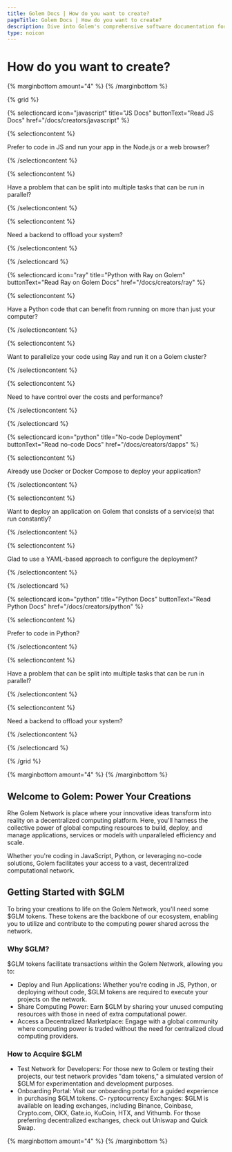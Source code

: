 ```yaml
---
title: Golem Docs | How do you want to create?
pageTitle: Golem Docs | How do you want to create?
description: Dive into Golem's comprehensive software documentation for creators. Whether you're working with JS or prefer a no-code approach, our in-depth user guides provide all the information you need to streamline your development process.
type: noicon
---
```


# How do you want to create?

{% marginbottom amount="4" %}
{% /marginbottom %}

{% grid %}

{% selectioncard icon="javascript" title="JS Docs" buttonText="Read JS Docs" href="/docs/creators/javascript" %}

{% selectioncontent %}

Prefer to code in JS and run your app in the Node.js or a web browser?

{% /selectioncontent %}

{% selectioncontent %}

Have a problem that can be split into multiple tasks that can be run in parallel?

{% /selectioncontent %}

{% selectioncontent %}

Need a backend to offload your system?

{% /selectioncontent %}

{% /selectioncard %}

{% selectioncard icon="ray" title="Python with Ray on Golem" buttonText="Read Ray on Golem Docs" href="/docs/creators/ray" %}

{% selectioncontent %}

Have a Python code that can benefit from running on more than just your computer?

{% /selectioncontent %}

{% selectioncontent %}

Want to parallelize your code using Ray and run it on a Golem cluster?

{% /selectioncontent %}

{% selectioncontent %}

Need to have control over the costs and performance?

{% /selectioncontent %}

{% /selectioncard %}

{% selectioncard icon="python" title="No-code Deployment" buttonText="Read no-code Docs" href="/docs/creators/dapps" %}

{% selectioncontent %}

Already use Docker or Docker Compose to deploy your application?

{% /selectioncontent %}

{% selectioncontent %}

Want to deploy an application on Golem that consists of a service(s) that run constantly?

{% /selectioncontent %}

{% selectioncontent %}

Glad to use a YAML-based approach to configure the deployment?

{% /selectioncontent %}

{% /selectioncard %}

{% selectioncard icon="python" title="Python Docs" buttonText="Read Python Docs" href="/docs/creators/python" %}

{% selectioncontent %}

Prefer to code in Python?

{% /selectioncontent %}

{% selectioncontent %}

Have a problem that can be split into multiple tasks that can be run in parallel?

{% /selectioncontent %}

{% selectioncontent %}

Need a backend to offload your system?

{% /selectioncontent %}

{% /selectioncard %}

{% /grid %}

{% marginbottom amount="4" %}
{% /marginbottom %}

## Welcome to Golem: Power Your Creations

Rhe Golem Network is place where your innovative ideas transform into reality on a decentralized computing platform. Here, you'll harness the collective power of global computing resources to build, deploy, and manage applications, services or models with unparalleled efficiency and scale.

Whether you're coding in JavaScript, Python, or leveraging no-code solutions, Golem facilitates your access to a vast, decentralized computational network.

## Getting Started with $GLM

To bring your creations to life on the Golem Network, you'll need some $GLM tokens. These tokens are the backbone of our ecosystem, enabling you to utilize and contribute to the computing power shared across the network.

### Why $GLM?

$GLM tokens facilitate transactions within the Golem Network, allowing you to:

- Deploy and Run Applications: Whether you're coding in JS, Python, or deploying without code, $GLM tokens are required to execute your projects on the network.
- Share Computing Power: Earn $GLM by sharing your unused computing resources with those in need of extra computational power.
- Access a Decentralized Marketplace: Engage with a global community where computing power is traded without the need for centralized cloud computing providers.

### How to Acquire $GLM

- Test Network for Developers: For those new to Golem or testing their projects, our test network provides "dam tokens," a simulated version of $GLM for experimentation and development purposes.
- Onboarding Portal: Visit our onboarding portal for a guided experience in purchasing $GLM tokens.
  C- ryptocurrency Exchanges: $GLM is available on leading exchanges, including Binance, Coinbase, Crypto.com, OKX, Gate.io, KuCoin, HTX, and Vithumb. For those preferring decentralized exchanges, check out Uniswap and Quick Swap.

{% marginbottom amount="4" %}
{% /marginbottom %}
